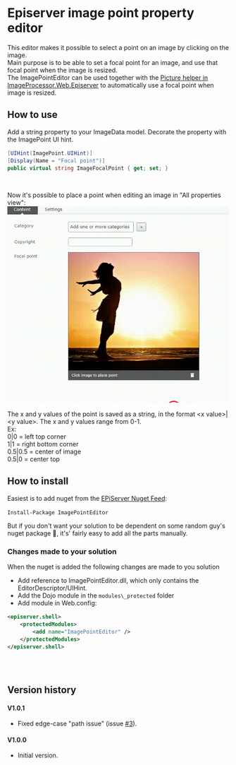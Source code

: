 ﻿# Episerver image point property editor
This editor makes it possible to select a point on an image by clicking on the image.<br/> 
Main purpose is to be able to set a focal point for an image, and use that focal point when the image is resized.
<br/>
The ImagePointEditor can be used together with the 
[Picture helper in ImageProcessor.Web.Episerver](https://github.com/vnbaaij/ImageProcessor.Web.Episerver#picture-helper) to 
automatically use a focal point when image is resized.

## How to use
Add a string property to your ImageData model. Decorate the property with the ImagePoint UI hint.
````C#
[UIHint(ImagePoint.UIHint)]
[Display(Name = "Focal point")]
public virtual string ImageFocalPoint { get; set; }
````
<br/>

Now it's possible to place a point when editing an image in "All properties view":<br/>
![](https://raw.githubusercontent.com/ErikHen/ImagePointEditor/master/doc/ImagePoint.gif)

The x and y values of the point is saved as a string, in the format &lt;x value&gt;|&lt;y value&gt;. The x and y values range from 0-1. 
<br/>
Ex:<br/>
0|0 = left top corner<br/>
1|1 = right bottom corner <br/>
0.5|0.5 = center of image<br/>
0.5|0 = center top  <br/>

## How to install
Easiest is to add nuget from the [EPiServer Nuget Feed](http://nuget.episerver.com/):

`Install-Package ImagePointEditor`

But if you don't want your solution to be dependent on some random guy's nuget package 🙂, 
it's' fairly easy to add all the parts manually.

### Changes made to your solution
When the nuget is added the following changes are made to you solution
* Add reference to ImagePointEditor.dll, which only contains the EditorDescriptor/UIHint.
* Add the Dojo module in the `modules\_protected` folder
* Add module in Web.config:
````XML
<episerver.shell>
    <protectedModules>
        <add name="ImagePointEditor" />
    </protectedModules>
</episerver.shell>
````
<br/><br/>

## Version history
#### V1.0.1
- Fixed edge-case "path issue" (issue [#3](https://github.com/ErikHen/ImagePointEditor/issues/5)).

#### V1.0.0
- Initial version.
